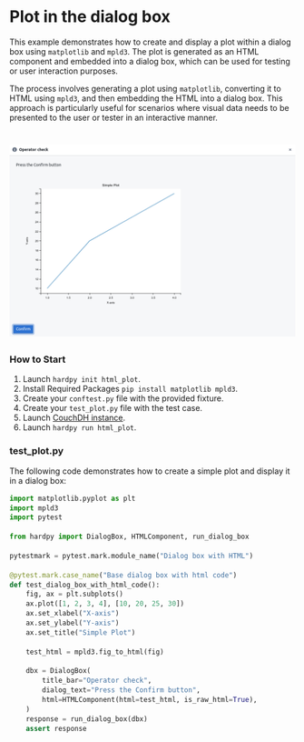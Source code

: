 # Plot in the dialog box

This example demonstrates how to create and display a plot within a dialog box using `matplotlib` and `mpld3`. 
The plot is generated as an HTML component and embedded into a dialog box, which can be used for testing or user interaction purposes.

The process involves generating a plot using `matplotlib`, converting it to HTML using `mpld3`, and then embedding the HTML into a dialog box. 
This approach is particularly useful for scenarios where visual data needs to be presented to the user or tester in an interactive manner.

<h1 align="center">
    <img src="https://raw.githubusercontent.com/everypinio/hardpy/main/docs/img/dialog_box/dialog_box_with_plot.png" alt="plot">
</h1>

### How to Start

1. Launch `hardpy init html_plot`.
2. Install Required Packages `pip install matplotlib mpld3`.
3. Create your `conftest.py` file with the provided fixture.
4. Create your `test_plot.py` file with the test case.
5. Launch [CouchDH instance](../documentation/database.md#couchdb-instance).
6. Launch `hardpy run html_plot`.

### test_plot.py

The following code demonstrates how to create a simple plot and display it in a dialog box:

```python
import matplotlib.pyplot as plt
import mpld3
import pytest

from hardpy import DialogBox, HTMLComponent, run_dialog_box

pytestmark = pytest.mark.module_name("Dialog box with HTML")

@pytest.mark.case_name("Base dialog box with html code")
def test_dialog_box_with_html_code():
    fig, ax = plt.subplots()
    ax.plot([1, 2, 3, 4], [10, 20, 25, 30])
    ax.set_xlabel("X-axis")
    ax.set_ylabel("Y-axis")
    ax.set_title("Simple Plot")

    test_html = mpld3.fig_to_html(fig)

    dbx = DialogBox(
        title_bar="Operator check",
        dialog_text="Press the Confirm button",
        html=HTMLComponent(html=test_html, is_raw_html=True),
    )
    response = run_dialog_box(dbx)
    assert response
```
